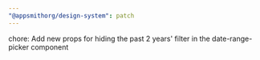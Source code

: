 ```yaml
---
"@appsmithorg/design-system": patch
---
```


chore: Add new props for hiding the past 2 years' filter in the date-range-picker component
